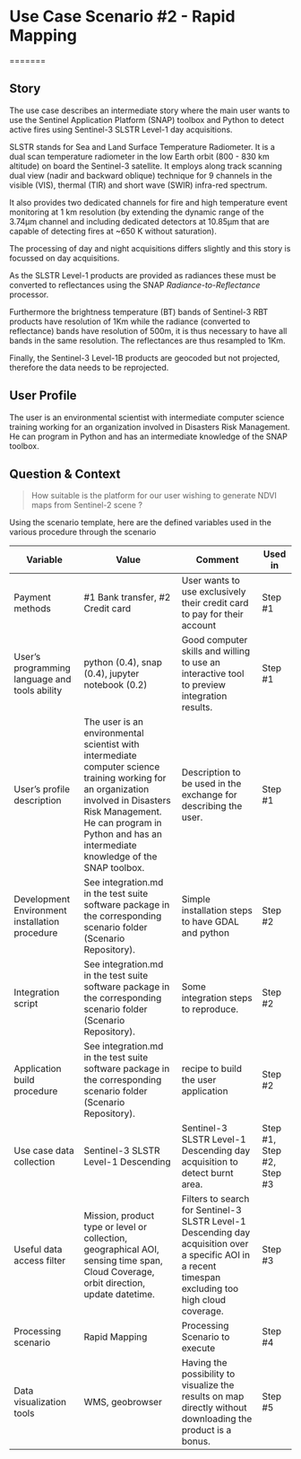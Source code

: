 # Use Case Scenario #2 - Rapid Mapping

=======
## Story

The use case describes an intermediate story where the main user wants to use the Sentinel Application Platform (SNAP) toolbox and Python to detect active fires using Sentinel-3 SLSTR Level-1 day acquisitions.
 
SLSTR stands for Sea and Land Surface Temperature Radiometer. It is a dual scan temperature radiometer in the low Earth orbit (800 - 830 km altitude) on board the Sentinel-3 satellite. It employs along track scanning dual view (nadir and backward oblique) technique for 9 channels in the visible (VIS), thermal (TIR) and short wave (SWIR) infra-red spectrum.

It also provides two dedicated channels for fire and high temperature event monitoring at 1 km resolution (by extending the dynamic range of the 3.74μm channel and including dedicated detectors at 10.85μm that are capable of detecting fires at ~650 K without saturation).

The processing of day and night acquisitions differs slightly and this story is focussed on day acquisitions.

As the SLSTR Level-1 products are provided as radiances these must be converted to reflectances using the SNAP _Radiance-to-Reflectance_ processor. 

Furthermore the brightness temperature (BT) bands of Sentinel-3 RBT products have resolution of 1Km while the radiance (converted to reflectance) bands have resolution of 500m, it is thus necessary to have all bands in the same resolution. The reflectances are thus resampled to 1Km. 

Finally, the Sentinel-3 Level-1B products are geocoded but not projected, therefore the data needs to be reprojected.

## User Profile 

The user is an environmental scientist with intermediate computer science training working for an organization involved in Disasters Risk Management. He can program in Python and has an intermediate knowledge of the SNAP toolbox.

## Question & Context

> How suitable is the platform for our user wishing to generate NDVI maps from Sentinel-2 scene ? 

Using the scenario template, here are the defined variables used in the various procedure through the scenario

| Variable                                       | Value                                                                                                                                                                                   | Comment                                                                                                    | Used in                 |
| ---------------------------------------------- | --------------------------------------------------------------------------------------------------------------------------------------------------------------------------------------- | ---------------------------------------------------------------------------------------------------------- | ----------------------- |
| Payment methods                                | #1 Bank transfer, #2 Credit card                                                                                                                                                 | User wants to use exclusively their credit card to pay for their account                                     | Step #1                 |
| User’s programming language and tools ability  | python (0.4), snap (0.4), jupyter notebook (0.2)                                                                                                                                                                | Good computer skills and willing to use an interactive tool to preview integration results.                                               | Step #1                 |
| User’s profile description                     | The user is an environmental scientist with intermediate computer science training working for an organization involved in Disasters Risk Management. He can program in Python and has an intermediate knowledge of the SNAP toolbox. | Description to be used in the exchange for describing the user.                                             | Step #1                 |
| Development Environment installation procedure | See integration.md in the test suite software package in the corresponding scenario folder (Scenario Repository).                                                                                              | Simple installation steps to have GDAL and python                                                          | Step #2                 |
| Integration script                             | See integration.md in the test suite software package in the corresponding scenario folder (Scenario Repository).                                                                                              | Some integration steps to reproduce.                                                                        | Step #2                 |
| Application build procedure                    | See integration.md in the test suite software package in the corresponding scenario folder (Scenario Repository).                                                                                                  | recipe to build the user application                                                                       | Step #2                 |
| Use case data collection                       | Sentinel-3  SLSTR Level-1 Descending                                                                                                                                                                          | Sentinel-3  SLSTR Level-1 Descending day acquisition to detect burnt area.                                                                     | Step #1, Step #2, Step #3 |
| Useful data access filter               | Mission, product type or level or collection, geographical AOI, sensing time span, Cloud Coverage, orbit direction, update datetime.                                                                                             | Filters to search for Sentinel-3  SLSTR Level-1 Descending day acquisition over a specific AOI in a recent timespan excluding too high cloud coverage.                                                                  | Step #3                 |
| Processing scenario                    | Rapid Mapping                                                                       | Processing Scenario to execute | Step #4 |
| Data visualization tools                    | WMS, geobrowser                                                   | Having the possibility to visualize the results on map directly without downloading the product is a bonus. | Step #5                 |









